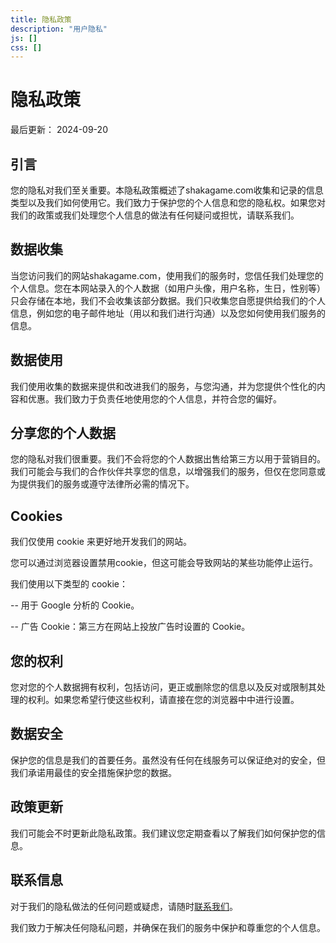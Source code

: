 ```yaml
---
title: 隐私政策
description: "用户隐私"
js: []
css: []
---
```


# 隐私政策

最后更新： 2024-09-20

## 引言
您的隐私对我们至关重要。本隐私政策概述了shakagame.com收集和记录的信息类型以及我们如何使用它。我们致力于保护您的个人信息和您的隐私权。如果您对我们的政策或我们处理您个人信息的做法有任何疑问或担忧，请联系我们。

## 数据收集
当您访问我们的网站shakagame.com，使用我们的服务时，您信任我们处理您的个人信息。您在本网站录入的个人数据（如用户头像，用户名称，生日，性别等）只会存储在本地，我们不会收集该部分数据。我们只收集您自愿提供给我们的个人信息，例如您的电子邮件地址（用以和我们进行沟通）以及您如何使用我们服务的信息。

## 数据使用
我们使用收集的数据来提供和改进我们的服务，与您沟通，并为您提供个性化的内容和优惠。我们致力于负责任地使用您的个人信息，并符合您的偏好。

## 分享您的个人数据
您的隐私对我们很重要。我们不会将您的个人数据出售给第三方以用于营销目的。我们可能会与我们的合作伙伴共享您的信息，以增强我们的服务，但仅在您同意或为提供我们的服务或遵守法律所必需的情况下。

## Cookies
我们仅使用 cookie 来更好地开发我们的网站。

您可以通过浏览器设置禁用cookie，但这可能会导致网站的某些功能停止运行。

我们使用以下类型的 cookie：

-- 用于 Google 分析的 Cookie。 

-- 广告 Cookie：第三方在网站上投放广告时设置的 Cookie。

## 您的权利
您对您的个人数据拥有权利，包括访问，更正或删除您的信息以及反对或限制其处理的权利。如果您希望行使这些权利，请直接在您的浏览器中中进行设置。

## 数据安全
保护您的信息是我们的首要任务。虽然没有任何在线服务可以保证绝对的安全，但我们承诺用最佳的安全措施保护您的数据。

## 政策更新
我们可能会不时更新此隐私政策。我们建议您定期查看以了解我们如何保护您的信息。

## 联系信息
对于我们的隐私做法的任何问题或疑虑，请随时<a href="mailto:contact@shakagame.com" target="_blank">联系我们</a>。

我们致力于解决任何隐私问题，并确保在我们的服务中保护和尊重您的个人信息。
